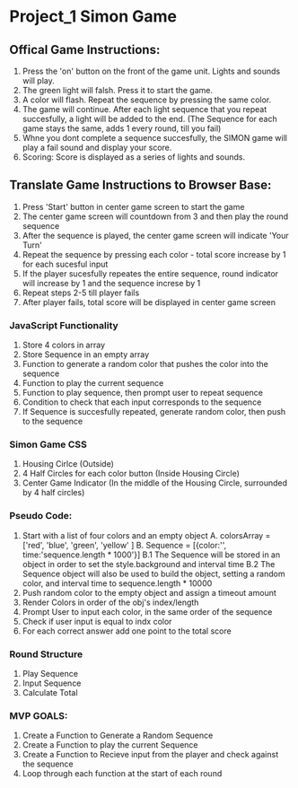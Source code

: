 # Project_1 Simon Game

## Offical Game Instructions:

1. Press the 'on' button on the front of the game unit. Lights and sounds will play.
2. The green light will falsh. Press it to start the game.
3. A color will flash. Repeat the sequence by pressing the same color.
4. The game will continue. After each light sequence that you repeat succesfully, a light will be added to the end. (The Sequence for each game stays the same, adds 1 every round, till you fail)
5. Whne you dont complete a sequence succesfully, the SIMON game will play a fail sound and display your score.
6. Scoring: Score is displayed as a series of lights and sounds.

## Translate Game Instructions to Browser Base:

1. Press 'Start' button in center game screen to start the game
2. The center game screen will countdown from 3 and then play the round sequence
3. After the sequence is played, the center game screen will indicate 'Your Turn'
4. Repeat the sequence by pressing each color - total score increase by 1 for each sucesful input
5. If the player sucesfully repeates the entire sequence, round indicator will increase by 1 and the sequence increse by 1
6. Repeat steps 2-5 till player fails
7. After player fails, total score will be displayed in center game screen

### JavaScript Functionality

1. Store 4 colors in array
2. Store Sequence in an empty array
3. Function to generate a random color that pushes the color into the sequence
4. Function to play the current sequence
5. Function to play sequence, then prompt user to repeat sequence
6. Condition to check that each input corresponds to the sequence
7. If Sequence is succesfully repeated, generate random color, then push to the sequence

### Simon Game CSS

1. Housing Cirlce (Outside)
2. 4 Half Circles for each color button (Inside Housing Circle)
3. Center Game Indicator (In the middle of the Housing Circle, surrounded by 4 half circles)

### Pseudo Code:

1. Start with a list of four colors and an empty object
   A. colorsArray = ['red', 'blue', 'green', 'yellow' ]
   B. Sequence = [{color:'', time:'sequence.length * 1000'}]
   B.1 The Sequence will be stored in an object in order to set the style.background and interval time
   B.2 The Sequence object will also be used to build the object, setting a random color, and interval time to sequence.length \* 10000
2. Push random color to the empty object and assign a timeout amount
3. Render Colors in order of the obj's index/length
4. Prompt User to input each color, in the same order of the sequence
5. Check if user input is equal to indx color
6. For each correct answer add one point to the total score

### Round Structure

1. Play Sequence
2. Input Sequence
3. Calculate Total

### MVP GOALS:

1. Create a Function to Generate a Random Sequence
2. Create a Function to play the current Sequence
3. Create a Function to Recieve input from the player and check against the sequence
4. Loop through each function at the start of each round
